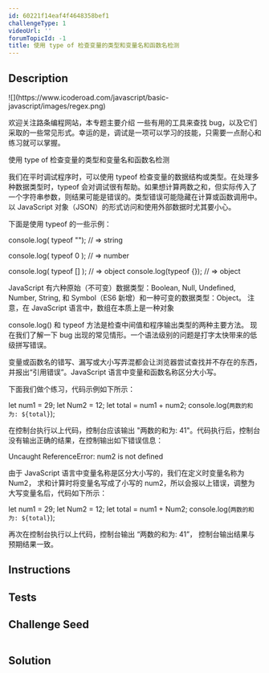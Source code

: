 ```yaml
---
id: 60221f14eaf4f4648358bef1
challengeType: 1
videoUrl: ''
forumTopicId: -1
title: 使用 type of 检查变量的类型和变量名和函数名检测
---
```


## Description
<section id='description'>
![](https://www.icoderoad.com/javascript/basic-javascript/images/regex.png)

欢迎关注路条编程网站，本专题主要介绍 一些有用的工具来查找 bug，以及它们采取的一些常见形式。幸运的是，调试是一项可以学习的技能，只需要一点耐心和练习就可以掌握。

使用 type of 检查变量的类型和变量名和函数名检测

我们在平时调试程序时，可以使用 typeof 检查变量的数据结构或类型。在处理多种数据类型时，typeof 会对调试很有帮助。如果想计算两数之和，但实际传入了一个字符串参数，则结果可能是错误的。类型错误可能隐藏在计算或函数调用中。以 JavaScript 对象（JSON）的形式访问和使用外部数据时尤其要小心。

下面是使用 typeof 的一些示例：

console.log( typeof ""); 
// => string

console.log( typeof 0 ); 
// => number

console.log( typeof [] ); 
// => object
console.log(typeof {}); 
// => object

JavaScript 有六种原始（不可变）数据类型：Boolean, Null, Undefined, Number, String, 和 Symbol（ES6 新增）和一种可变的数据类型：Object。
注意，在 JavaScript 语言中，数组在本质上是一种对象

console.log() 和 typeof 方法是检查中间值和程序输出类型的两种主要方法。 现在我们了解一下 bug 出现的常见情形。一个语法级别的问题是打字太快带来的低级拼写错误。

变量或函数名的错写、漏写或大小写弄混都会让浏览器尝试查找并不存在的东西，并报出“引用错误”。JavaScript 语言中变量和函数名称区分大小写。

下面我们做个练习，代码示例如下所示：

let num1 = 29;
let Num2 = 12;
let total = num1 + num2;
console.log(`两数的和为: ${total}`);

在控制台执行以上代码，控制台应该输出 "两数的和为: 41"。代码执行后，控制台没有输出正确的结果，在控制输出如下错误信息：

Uncaught ReferenceError: num2 is not defined

由于 JavaScript 语言中变量名称是区分大小写的，我们在定义时变量名称为 Num2， 求和计算时将变量名写成了小写的 num2，所以会报以上错误，调整为大写变量名后，代码如下所示：

let num1 = 29;
let Num2 = 12;
let total = num1 + Num2;
console.log(`两数的和为: ${total}`);

再次在控制台执行以上代码，控制台输出 “两数的和为: 41”， 控制台输出结果与预期结果一致。

</section>

## Instructions
<section id='instructions'>

</section>

## Tests
<section id='tests'>

</section>

## Challenge Seed
<section id='challengeSeed'>

<div id='js-seed'>

```js

```

</div>



</section>

## Solution
<section id='solution'>


</section>

